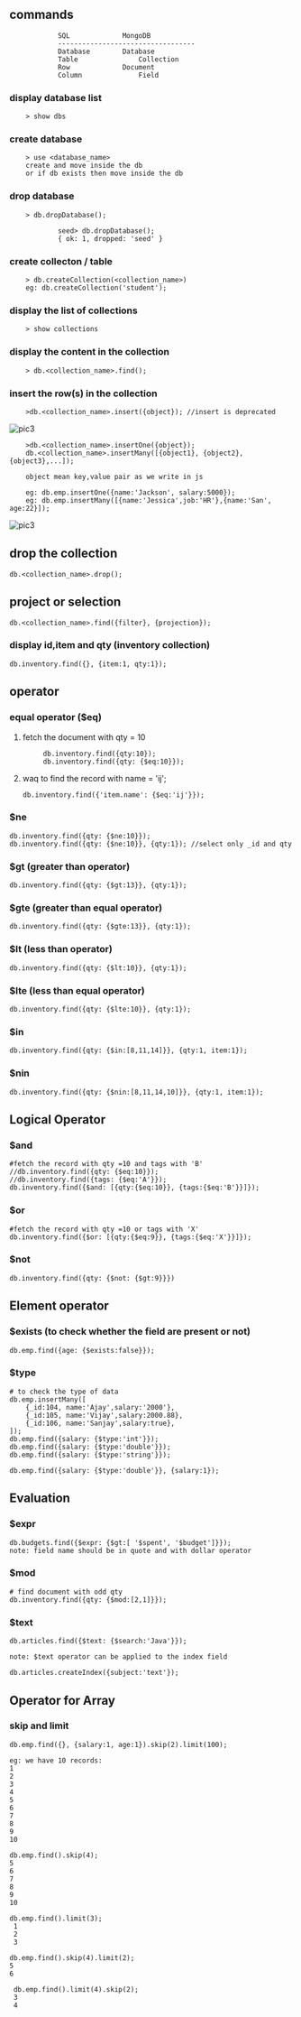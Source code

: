 ## commands 
                SQL		        MongoDB	
                ----------------------------------
                Database		Database	
                Table		        Collection	
                Row		        Document	
                Column		        Field	


### display database list
        > show dbs

### create database
        > use <database_name>
        create and move inside the db
        or if db exists then move inside the db

### drop database
        > db.dropDatabase();

                seed> db.dropDatabase();
                { ok: 1, dropped: 'seed' }

### create collecton / table
        > db.createCollection(<collection_name>)
        eg: db.createCollection('student');

### display the list of collections
        > show collections

### display the content in the collection
        > db.<collection_name>.find();

### insert the row(s) in the collection
        >db.<collection_name>.insert({object}); //insert is deprecated
![pic3](./img/11.png)

        >db.<collection_name>.insertOne({object});
        db.<collection_name>.insertMany([{object1}, {object2}, {object3},...]);

        object mean key,value pair as we write in js

        eg: db.emp.insertOne({name:'Jackson', salary:5000});
        eg: db.emp.insertMany([{name:'Jessica',job:'HR'},{name:'San', age:22}]);

![pic3](./img/12.png)


## drop the collection
    db.<collection_name>.drop();


## project or selection
    db.<collection_name>.find({filter}, {projection});

### display id,item and qty (inventory collection)
    db.inventory.find({}, {item:1, qty:1});

## operator

### equal operator ($eq)
1. fetch the document with qty = 10

            db.inventory.find({qty:10});
            db.inventory.find({qty: {$eq:10}});



2.  waq to find the record with name = 'ij';

        db.inventory.find({'item.name': {$eq:'ij'}});


### $ne
    db.inventory.find({qty: {$ne:10}});
    db.inventory.find({qty: {$ne:10}}, {qty:1}); //select only _id and qty


### $gt (greater than operator)
    db.inventory.find({qty: {$gt:13}}, {qty:1});

### $gte (greater than equal operator)
    db.inventory.find({qty: {$gte:13}}, {qty:1});

### $lt (less than operator)
    db.inventory.find({qty: {$lt:10}}, {qty:1});

### $lte (less than equal operator)
    db.inventory.find({qty: {$lte:10}}, {qty:1});

### $in
    db.inventory.find({qty: {$in:[8,11,14]}}, {qty:1, item:1});

### $nin
    db.inventory.find({qty: {$nin:[8,11,14,10]}}, {qty:1, item:1});

## Logical Operator
### $and
    #fetch the record with qty =10 and tags with 'B'
    //db.inventory.find({qty: {$eq:10}});
    //db.inventory.find({tags: {$eq:'A'}});
    db.inventory.find({$and: [{qty:{$eq:10}}, {tags:{$eq:'B'}}]});


### $or
    #fetch the record with qty =10 or tags with 'X'
    db.inventory.find({$or: [{qty:{$eq:9}}, {tags:{$eq:'X'}}]});

### $not
    db.inventory.find({qty: {$not: {$gt:9}}})


## Element operator

### $exists (to check whether the field are present or not)
    db.emp.find({age: {$exists:false}});

### $type
    # to check the type of data
    db.emp.insertMany([
        {_id:104, name:'Ajay',salary:'2000'},
        {_id:105, name:'Vijay',salary:2000.88},
        {_id:106, name:'Sanjay',salary:true},
    ]);
    db.emp.find({salary: {$type:'int'}});
    db.emp.find({salary: {$type:'double'}});
    db.emp.find({salary: {$type:'string'}});

    db.emp.find({salary: {$type:'double'}}, {salary:1});


    
## Evaluation

### $expr
    db.budgets.find({$expr: {$gt:[ '$spent', '$budget']}});
    note: field name should be in quote and with dollar operator 

### $mod
    # find document with odd qty
    db.inventory.find({qty: {$mod:[2,1]}});

### $text
    db.articles.find({$text: {$search:'Java'}});

    note: $text operator can be applied to the index field

    db.articles.createIndex({subject:'text'});

## Operator for Array


### skip and limit
    db.emp.find({}, {salary:1, age:1}).skip(2).limit(100);

    eg: we have 10 records:
    1
    2
    3
    4
    5
    6
    7
    8
    9
    10

    db.emp.find().skip(4);
    5
    6
    7
    8
    9
    10

    db.emp.find().limit(3);
     1
     2
     3

    db.emp.find().skip(4).limit(2);
    5
    6

     db.emp.find().limit(4).skip(2);
     3
     4





